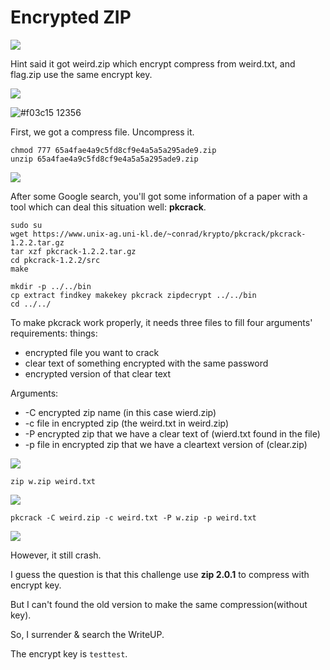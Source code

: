 # **Encrypted ZIP**

![](https://i.imgur.com/vvyPH6l.png)

Hint said it got weird.zip which encrypt compress from weird.txt, and flag.zip use the same encrypt key.

![](https://i.imgur.com/FdoqsmA.png)

![#f03c15 12356](https://placehold.it/15/f03c15/000000?text=+)

First, we got a compress file. Uncompress it.
```shell=
chmod 777 65a4fae4a9c5fd8cf9e4a5a5a295ade9.zip 
unzip 65a4fae4a9c5fd8cf9e4a5a5a295ade9.zip 
```

![](https://i.imgur.com/03OQKhE.png)

After some Google search, you'll got some information of a paper with a tool which can deal this situation well: **pkcrack**.

```shell=
sudo su
wget https://www.unix-ag.uni-kl.de/~conrad/krypto/pkcrack/pkcrack-1.2.2.tar.gz
tar xzf pkcrack-1.2.2.tar.gz
cd pkcrack-1.2.2/src
make

mkdir -p ../../bin
cp extract findkey makekey pkcrack zipdecrypt ../../bin
cd ../../
```

To make pkcrack work properly, it needs three files to fill four arguments' requirements:
things:
- encrypted file you want to crack
- clear text of something encrypted with the same password
- encrypted version of that clear text

Arguments:
* -C encrypted zip name (in this case wierd.zip)
* -c file in encrypted zip (the weird.txt in weird.zip)
* -P encrypted zip that we have a clear text of (wierd.txt found in the file)
* -p file in encrypted zip that we have a cleartext version of (clear.zip)

![](https://i.imgur.com/syFBWMn.png)

```shell=
zip w.zip weird.txt 
```

![](https://i.imgur.com/kAAKcXu.png)

```shell=
pkcrack -C weird.zip -c weird.txt -P w.zip -p weird.txt
```

![](https://i.imgur.com/mNGYgLX.png)

However, it still crash.

I guess the question is that this challenge use **zip 2.0.1** to compress with encrypt key.

But I can't found the old version to make the same compression(without key).

So, I surrender & search the WriteUP.

The encrypt key is `testtest`.